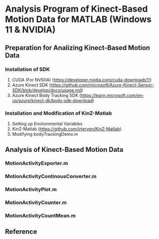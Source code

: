 # Analysis Program of Kinect-Based Motion Data for MATLAB (Windows 11 & NVIDIA)

## Preparation for Analizing Kinect-Based Motion Data

### Installation of SDK
1. CUDA (For NVIDIA) (https://developer.nvidia.com/cuda-downloads?/)  
2. Azure Kinect SDK (https://github.com/microsoft/Azure-Kinect-Sensor-SDK/blob/develop/docs/usage.md)  
3. Azure Kinect Body Tracking SDK (https://learn.microsoft.com/en-us/azure/kinect-dk/body-sdk-download)  

### Installation and Modification of KinZ-Matlab
1. Setting up Environmental Variables  
2. KinZ-Matlab (https://github.com/jrterven/KinZ-Matlab)  
3. Modifying bodyTrackingDemo.m  

## Analysis of Kinect-Based Motion Data

### MotionActivityExporter.m

### MotionActivityContinousConverter.m

### MotionActivityPlot.m

### MotionActivityCounter.m

### MotionActivityCountMean.m

## Reference
